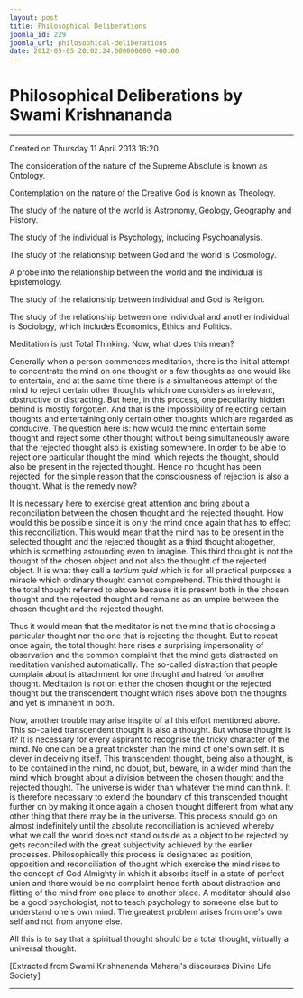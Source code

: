 ```yaml
---
layout: post
title: Philosophical Deliberations
joomla_id: 229
joomla_url: philosophical-deliberations
date: 2012-05-05 20:02:24.000000000 +00:00
---
```

  

# Philosophical Deliberations by Swami Krishnananda

* * *  


Created on Thursday 11 April 2013 16:20

The consideration of the nature of the Supreme Absolute is known as Ontology.

Contemplation on the nature of the Creative God is known as Theology.

The study of the nature of the world is Astronomy, Geology, Geography and History.

The study of the individual is Psychology, including Psychoanalysis.

The study of the relationship between God and the world is Cosmology.

A probe into the relationship between the world and the individual is Epistemology.

The study of the relationship between individual and God is Religion.

The study of the relationship between one individual and another individual is Sociology, which includes Economics, Ethics and Politics.

Meditation is just Total Thinking. Now, what does this mean?

Generally when a person commences meditation, there is the initial attempt to concentrate the mind on one thought or a few thoughts as one would like to entertain, and at the same time there is a simultaneous attempt of the mind to reject certain other thoughts which one considers as irrelevant, obstructive or distracting. But here, in this process, one peculiarity hidden behind is mostly forgotten. And that is the impossibility of rejecting certain thoughts and entertaining only certain other thoughts which are regarded as conducive. The question here is: how would the mind entertain some thought and reject some other thought without being simultaneously aware that the rejected thought also is existing somewhere. In order to be able to reject one particular thought the mind, which rejects the thought, should also be present in the rejected thought. Hence no thought has been rejected, for the simple reason that the consciousness of rejection is also a thought. What is the remedy now?

It is necessary here to exercise great attention and bring about a reconciliation between the chosen thought and the rejected thought. How would this be possible since it is only the mind once again that has to effect this reconciliation. This would mean that the mind has to be present in the selected thought and the rejected thought as a third thought altogether, which is something astounding even to imagine. This third thought is not the thought of the chosen object and not also the thought of the rejected object. It is what they call a _tertium quid_ which is for all practical purposes a miracle which ordinary thought cannot comprehend. This third thought is the total thought referred to above because it is present both in the chosen thought and the rejected thought and remains as an umpire between the chosen thought and the rejected thought.

Thus it would mean that the meditator is not the mind that is choosing a particular thought nor the one that is rejecting the thought. But to repeat once again, the total thought here rises a surprising impersonality of observation and the common complaint that the mind gets distracted on meditation vanished automatically. The so-called distraction that people complain about is attachment for one thought and hatred for another thought. Meditation is not on either the chosen thought or the rejected thought but the transcendent thought which rises above both the thoughts and yet is immanent in both.

Now, another trouble may arise inspite of all this effort mentioned above. This so-called transcendent thought is also a thought. But whose thought is it? It is necessary for every aspirant to recognise the tricky character of the mind. No one can be a great trickster than the mind of one's own self. It is clever in deceiving itself. This transcendent thought, being also a thought, is to be contained in the mind, no doubt, but, beware, in a wider mind than the mind which brought about a division between the chosen thought and the rejected thought. The universe is wider than whatever the mind can think. It is therefore necessary to extend the boundary of this transcended thought further on by making it once again a chosen thought different from what any other thing that there may be in the universe. This process should go on almost indefinitely until the absolute reconciliation is achieved whereby what we call the world does not stand outside as a object to be rejected by gets reconciled with the great subjectivity achieved by the earlier processes. Philosophically this process is designated as position, opposition and reconciliation of thought which exercise the mind rises to the concept of God Almighty in which it absorbs itself in a state of perfect union and there would be no complaint hence forth about distraction and flitting of the mind from one place to another place. A meditator should also be a good psychologist, not to teach psychology to someone else but to understand one's own mind. The greatest problem arises from one's own self and not from anyone else.

All this is to say that a spiritual thought should be a total thought, virtually a universal thought.

[Extracted from Swami Krishnananda Maharaj's discourses Divine Life Society]

* * *





  
